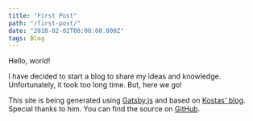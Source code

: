 ```yaml
---
title: "First Post"
path: "/first-post/"
date: "2018-02-02T08:00:00.000Z"
tags: Blog
---
```


Hello, world!

I have decided to start a blog to share my ideas and knowledge. Unfortunately,
it took too long time. But, here we go!

This site is being generated using [Gatsby.js][0] and based on [Kostas' blog][1].
Special thanks to him. You can find the source on [GitHub][2].

[0]: https://www.gatsbyjs.org/
[1]: https://github.com/kbariotis/kostasbariotis.com
[2]: https://github.com/hisener/halilsener.com
